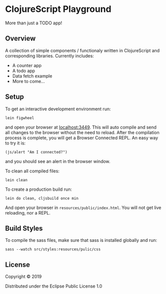 # ClojureScript Playground

More than just a TODO app!

## Overview

A collection of simple components / functionaly written in ClojureScript and corresponding libraries. Currently includes:
* A counter app
* A todo app
* Data fetch example
* More to come...

## Setup

To get an interactive development environment run:

    lein figwheel

and open your browser at [localhost:3449](http://localhost:3449/).
This will auto compile and send all changes to the browser without the
need to reload. After the compilation process is complete, you will
get a Browser Connected REPL. An easy way to try it is:

    (js/alert "Am I connected?")

and you should see an alert in the browser window.

To clean all compiled files:

    lein clean

To create a production build run:

    lein do clean, cljsbuild once min

And open your browser in `resources/public/index.html`. You will not
get live reloading, nor a REPL.

## Build Styles

To compile the sass files, make sure that sass is installed globally and run:

    sass --watch src/styles:resources/pulic/css

## License

Copyright © 2019

Distributed under the Eclipse Public License 1.0
